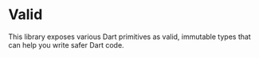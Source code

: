 # Valid

This library exposes various Dart primitives as valid, immutable types that can help you write safer Dart code.
